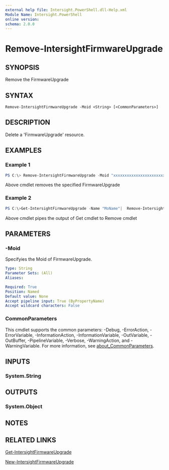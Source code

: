 ```yaml
---
external help file: Intersight.PowerShell.dll-Help.xml
Module Name: Intersight.PowerShell
online version:
schema: 2.0.0
---
```


# Remove-IntersightFirmwareUpgrade

## SYNOPSIS
Remove the FirmwareUpgrade

## SYNTAX

```
Remove-IntersightFirmwareUpgrade -Moid <String> [<CommonParameters>]
```

## DESCRIPTION
Delete a &apos;FirmwareUpgrade&apos; resource.

## EXAMPLES

### Example 1
```powershell
PS C:\> Remove-IntersightFirmwareUpgrade -Moid "xxxxxxxxxxxxxxxxxxxxxxxxxxx"
```
Above cmdlet removes the specified FirmwareUpgrade 

### Example 2
```powershell
PS C:\>Get-IntersightFirmwareUpgrade -Name "MoName"|  Remove-IntersightFirmwareUpgrade
```
Above cmdlet pipes the output of Get cmdlet to Remove cmdlet

## PARAMETERS

### -Moid
Specifyies the Moid of FirmwareUpgrade.

```yaml
Type: String
Parameter Sets: (All)
Aliases:

Required: True
Position: Named
Default value: None
Accept pipeline input: True (ByPropertyName)
Accept wildcard characters: False
```

### CommonParameters
This cmdlet supports the common parameters: -Debug, -ErrorAction, -ErrorVariable, -InformationAction, -InformationVariable, -OutVariable, -OutBuffer, -PipelineVariable, -Verbose, -WarningAction, and -WarningVariable. For more information, see [about_CommonParameters](http://go.microsoft.com/fwlink/?LinkID=113216).

## INPUTS

### System.String

## OUTPUTS

### System.Object
## NOTES

## RELATED LINKS

[Get-IntersightFirmwareUpgrade](./Get-IntersightFirmwareUpgrade.md)

[New-IntersightFirmwareUpgrade](./New-IntersightFirmwareUpgrade.md)

